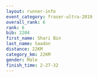 ```yaml
---
layout: runner-info 
event_category: fraser-ultra-2019 
overall_rank: 6
rank: 6
bib: 2204
first_name: Shari Bin
last_name: Saadon
distance: 22KM
category_km: 22KM
gender: Male
finish_time: 2-27-32
---
```

